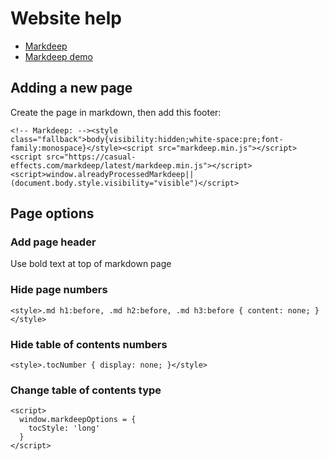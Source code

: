 # Website help

- [Markdeep](https://casual-effects.com/markdeep/)
- [Markdeep demo](https://casual-effects.com/markdeep/features.md.html)

## Adding a new page
Create the page in markdown, then add this footer:

```
<!-- Markdeep: --><style class="fallback">body{visibility:hidden;white-space:pre;font-family:monospace}</style><script src="markdeep.min.js"></script><script src="https://casual-effects.com/markdeep/latest/markdeep.min.js"></script><script>window.alreadyProcessedMarkdeep||(document.body.style.visibility="visible")</script>
```

## Page options

### Add page header
Use bold text at top of markdown page

### Hide page numbers
```
<style>.md h1:before, .md h2:before, .md h3:before { content: none; }</style>
```

### Hide table of contents numbers
```
<style>.tocNumber { display: none; }</style>
```

### Change table of contents type
```
<script>
  window.markdeepOptions = {
    tocStyle: 'long'
  }
</script>
```
